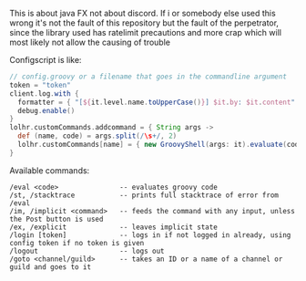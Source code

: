 This is about java FX not about discord. If i or somebody else used this wrong it's not the fault of
this repository but the fault of the perpetrator, since the library used has ratelimit precautions and
more crap which will most likely not allow the causing of trouble

Configscript is like:

```groovy
// config.groovy or a filename that goes in the commandline argument
token = "token"
client.log.with {
  formatter = { "[${it.level.name.toUpperCase()}] $it.by: $it.content" }
  debug.enable()
}
lolhr.customCommands.addcommand = { String args ->
  def (name, code) = args.split(/\s+/, 2)
  lolhr.customCommands[name] = { new GroovyShell(args: it).evaluate(code) }
}
```

Available commands:

```
/eval <code>               -- evaluates groovy code
/st, /stacktrace           -- prints full stacktrace of error from /eval
/im, /implicit <command>   -- feeds the command with any input, unless the Post button is used
/ex, /explicit             -- leaves implicit state
/login [token]             -- logs in if not logged in already, using config token if no token is given
/logout                    -- logs out
/goto <channel/guild>      -- takes an ID or a name of a channel or guild and goes to it
```